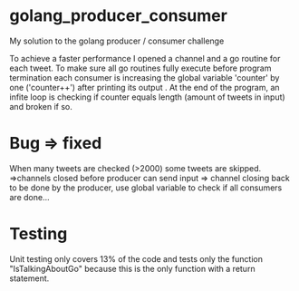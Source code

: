 # golang_producer_consumer
My solution to the golang producer / consumer challenge

To achieve a faster performance I opened a channel and a go routine for each tweet. To make sure all go routines fully execute before program termination each consumer is increasing the global variable 'counter' by one ('counter++') after printing its output . At the end of the program, an infite loop is checking if counter equals length (amount of tweets in input) and broken if so.

# Bug => fixed
When many tweets are checked (>2000) some tweets are skipped. =>channels closed before producer can send input => channel closing back to be done by the producer, use global variable to check if all consumers are done...


# Testing
Unit testing only covers 13% of the code and tests only the function "IsTalkingAboutGo" because this is the only function with a return statement.
